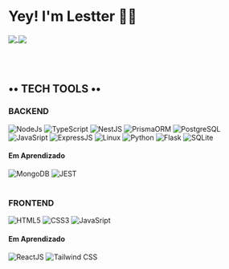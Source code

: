 # Yey! I'm Lestter 👋🤓

<a href="https://github.com/anuraghazra/github-readme-stats">
  <img align="center" src="https://github-readme-stats.vercel.app/api?username=lestterx&hide=&show=reviews&show_icons=true&theme=midnight-purple&custom_title=StatsO'Mine&rank_icon=github" />
</a>
<a href="https://github.com/anuraghazra/github-readme-stats">
  <img align="center" src="https://github-readme-stats.vercel.app/api/top-langs/?username=lestterx&layout=donut-vertical&theme=midnight-purple" />
</a>

<br><br>
## •• TECH TOOLS ••
### BACKEND
<div>
  <img alt='NodeJs' src='https://img.shields.io/badge/Node.js-43853D?style=for-the-badge&logo=node.js&logoColor=white' />
  <img alt='TypeScript' src='https://img.shields.io/badge/TypeScript-007ACC?style=for-the-badge&logo=typescript&logoColor=white' />
  <img alt='NestJS' src='https://img.shields.io/badge/NestJS-red?style=for-the-badge&logo=NestJS&logoColor=white' />
  <img alt='PrismaORM' src='https://img.shields.io/badge/PrismaORM-438530?style=for-the-badge&logo=PrismaORM&logoColor=white' />
  <img alt='PostgreSQL' src='https://img.shields.io/badge/PostgreSQL-316192?style=for-the-badge&logo=postgresql&logoColor=white' />
  <img alt='JavaSript' src='https://img.shields.io/badge/JavaScript-323330?style=for-the-badge&logo=javascript&logoColor=F7DF1E' />
  <img alt='ExpressJS' src='https://img.shields.io/badge/Express.js-404D59?style=for-the-badge' />
  <img alt='Linux' src='https://img.shields.io/badge/Linux-FCC624?style=for-the-badge&logo=linux&logoColor=black' />
  <img alt='Python' src='https://img.shields.io/badge/Python-14354C?style=for-the-badge&logo=python&logoColor=white' />
  <img alt='Flask' src='https://img.shields.io/badge/Flask-000000?style=for-the-badge&logo=flask&logoColor=white' />
  <img alt='SQLite' src='https://img.shields.io/badge/SQLite-07405E?style=for-the-badge&logo=sqlite&logoColor=white' />
</div>

#### Em Aprendizado
<div>
  <img alt='MongoDB' src='https://img.shields.io/badge/MongoDB-4EA94B?style=for-the-badge&logo=mongodb&logoColor=white' />
  <img alt='JEST' src='https://img.shields.io/badge/Jest-323330?style=for-the-badge&logo=Jest&logoColor=white' />
</div>

<br>

### FRONTEND
<div>
  <img alt='HTML5' src='https://img.shields.io/badge/HTML5-E34F26?style=for-the-badge&logo=html5&logoColor=white' />
  <img alt='CSS3' src='https://img.shields.io/badge/CSS3-1572B6?style=for-the-badge&logo=css3&logoColor=white' />
  <img alt='JavaSript' src='https://img.shields.io/badge/JavaScript-323330?style=for-the-badge&logo=javascript&logoColor=F7DF1E' />
</div>

#### Em Aprendizado
<div>
  <img alt='ReactJS' src='https://img.shields.io/badge/React-20232A?style=for-the-badge&logo=react&logoColor=61DAFB' />
  <img alt='Tailwind CSS' src='https://img.shields.io/badge/Tailwind_CSS-38B2AC?style=for-the-badge&logo=tailwind-css&logoColor=white' />
</div>

<!-- ANOTAÇÕES PARA VOCÊ QUE ESTÁ INICIANO
Git Stats >> https://github.com/anuraghazra/github-readme-stats/blob/master/readme.md#customization
MarkDown >> https://docs.pipz.com/central-de-ajuda/learning-center/guia-basico-de-markdown#open
Vários Ícones >> https://emojipedia.org/search/?q=bag
Badges >> https://dev.to/envoy_/150-badges-for-github-pnk#contents
-->

<!--
**LestterX/lestterx** is a ✨ _special_ ✨ repository because its `README.md` (this file) appears on your GitHub profile.

Here are some ideas to get you started:

- 🔭 I’m currently working on ...
- 🌱 I’m currently learning ...
- 👯 I’m looking to collaborate on ...
- 🤔 I’m looking for help with ...
- 💬 Ask me about ...
- 📫 How to reach me: ...
- 😄 Pronouns: ...
- ⚡ Fun fact: ...
-->

<!--
  [![Anurag's GitHub stats](https://github-readme-stats.vercel.app/api?username=lestterx&hide=&show=reviews&show_icons=true&theme=midnight-purple&custom_title=StatsO'Mine&rank_icon=github)](https://github.com/anuraghazra/github-readme-stats)
  [![Top Langs](https://github-readme-stats.vercel.app/api/top-langs/?username=lestterx&layout=donut-vertical&theme=midnight-purple)](https://github.com/anuraghazra/github-readme-stats)
  -->

